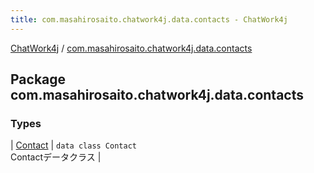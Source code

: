 ```yaml
---
title: com.masahirosaito.chatwork4j.data.contacts - ChatWork4j
---
```


[ChatWork4j](../index.md) / [com.masahirosaito.chatwork4j.data.contacts](.)

## Package com.masahirosaito.chatwork4j.data.contacts

### Types

| [Contact](-contact/index.md) | `data class Contact`<br>Contactデータクラス |

